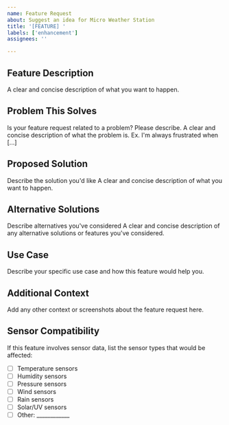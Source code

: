 ```yaml
---
name: Feature Request
about: Suggest an idea for Micro Weather Station
title: '[FEATURE] '
labels: ['enhancement']
assignees: ''

---
```


## Feature Description
A clear and concise description of what you want to happen.

## Problem This Solves
Is your feature request related to a problem? Please describe.
A clear and concise description of what the problem is. Ex. I'm always frustrated when [...]

## Proposed Solution
Describe the solution you'd like
A clear and concise description of what you want to happen.

## Alternative Solutions
Describe alternatives you've considered
A clear and concise description of any alternative solutions or features you've considered.

## Use Case
Describe your specific use case and how this feature would help you.

## Additional Context
Add any other context or screenshots about the feature request here.

## Sensor Compatibility
If this feature involves sensor data, list the sensor types that would be affected:
- [ ] Temperature sensors
- [ ] Humidity sensors
- [ ] Pressure sensors
- [ ] Wind sensors
- [ ] Rain sensors
- [ ] Solar/UV sensors
- [ ] Other: ____________